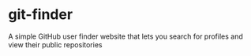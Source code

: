 # git-finder
A simple GitHub user finder website that lets you search for profiles and view their public repositories
